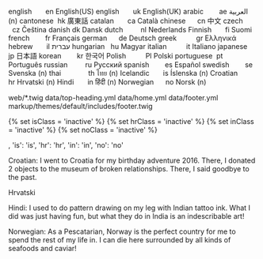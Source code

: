 english           en    English(US)
english           uk    English(UK)
arabic            ae    العربية     (n)
cantonese         hk    廣東話
catalan           ca    Català
chinese           cn    中文
czech             cz    Čeština
danish            dk    Dansk
dutch             nl    Nederlands
Finnish           fi    Suomi
french            fr    Français
german            de    Deutsch
greek             gr    Ελληνικά
hebrew            il    עברית
hungarian         hu    Magyar
italian           it    Italiano
japanese          jp    日本語
korean            kr    한국어
Polish            Pl    Polski
portuguese        pt    Português
russian           ru    Русский
spanish           es    Español
swedish           se    Svenska     (n)
thai              th    ไทย         (n)
Icelandic         is    Íslenska    (n)
Croatian          hr    Hrvatski    (n)
Hindi             in    हिंदी         (n)
Norwegian         no    Norsk       (n)



web/*.twig
data/top-heading.yml
data/home.yml
data/footer.yml
markup/themes/default/includes/footer.twig



{% set isClass = 'inactive' %}
{% set hrClass = 'inactive' %}
{% set inClass = 'inactive' %}
{% set noClass = 'inactive' %}

, 'is': 'is', 'hr': 'hr', 'in': 'in', 'no': 'no'




Croatian:
I went to Croatia for my birthday adventure 2016. There, I donated 2 objects to the museum of broken relationships. There, I said goodbye to the past.

Hrvatski



Hindi:
I used to do pattern drawing on my leg with Indian tattoo ink. What I did was just having fun, but what they do in India is an indescribable art!



Norwegian:
As a Pescatarian, Norway is the perfect country for me to spend the rest of my life in. I can die here surrounded by all kinds of seafoods and caviar!
